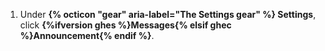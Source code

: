 1. Under **{% octicon "gear" aria-label="The Settings gear" %} Settings**, click **{%ifversion ghes %}Messages{% elsif ghec %}Announcement{% endif %}**.
